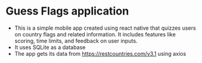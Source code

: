 # Guess Flags application 
- This is a simple mobile app created using react native that quizzes users on country flags and related information. It includes features like scoring, time limits, and feedback on user inputs. 
- It uses SQLite as a database
- The app gets its data from https://restcountries.com/v3.1 using axios




